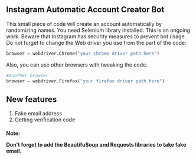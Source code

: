 ## Instagram Automatic Account Creator Bot

<p>This small piece of code will create an account automatically by randomizing names. You need Selenium library installed. This is an ongoing work. Beware that Instagram has security measures to prevent bot usage. Do not forget to change the Web driver you use from the part of the code:</p>

```Python
browser = webdriver.Chrome("your chrome driver path here")
```
Also, you can use other browsers with tweaking the code.
```Python
#Another browser
browser = webdriver.Firefox("your firefox driver path here")
```
<h2>New features</h2>

<ol>
  <li>Fake email address</li>
  <li>Getting verification code</li>
</ol> 

#### Note: <p>Don't forget to add the <b>BeautifuSoup</b> and <b>Requests</b> libraries to take fake email.</p>
